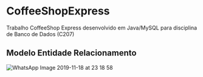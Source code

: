 # CoffeeShopExpress
Trabalho CoffeeShop Express desenvolvido em Java/MySQL para disciplina de Banco de Dados (C207)

## Modelo Entidade Relacionamento

![WhatsApp Image 2019-11-18 at 23 18 58](https://user-images.githubusercontent.com/38195187/69110547-e2b37400-0a59-11ea-8488-a792c25edfdf.jpeg)






